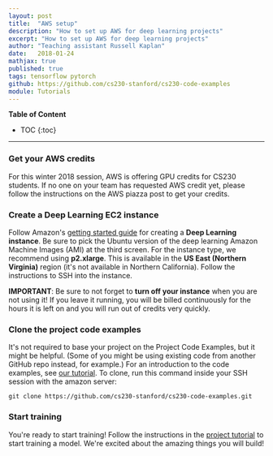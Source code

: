 ```yaml
---
layout: post
title:  "AWS setup"
description: "How to set up AWS for deep learning projects"
excerpt: "How to set up AWS for deep learning projects"
author: "Teaching assistant Russell Kaplan"
date:   2018-01-24
mathjax: true
published: true
tags: tensorflow pytorch
github: https://github.com/cs230-stanford/cs230-code-examples
module: Tutorials
---
```


__Table of Content__

* TOC
{:toc}


---

### Get your AWS credits

For this winter 2018 session, AWS is offering GPU credits for CS230 students. If no one on your team has requested AWS credit yet, please follow the instructions on the AWS piazza post to get your credits.

### Create a Deep Learning EC2 instance

Follow Amazon's [getting started guide][aws-tutorial] for creating a __Deep Learning instance__. Be sure to pick the Ubuntu version of the deep learning Amazon Machine Images (AMI) at the third screen. For the instance type, we recommend using __p2.xlarge__. This is available in the __US East (Northern Virginia)__ region (it's not available in Northern California). Follow the instructions to SSH into the instance.

**IMPORTANT**: Be sure to not forget to **turn off your instance** when you are not using it! If you leave it running, you will be billed continuously for the hours it is left on and you will run out of credits very quickly.

<!-- TODO: May need a section on how to set up an EBS volume -->

### Clone the project code examples

It's not required to base your project on the Project Code Examples, but it might be helpful. (Some of you might be using existing code from another GitHub repo instead, for example.)
For an introduction to the code examples, see [our tutorial][post-1]. To clone, run this command inside your SSH session with the amazon server:
```
git clone https://github.com/cs230-stanford/cs230-code-examples.git
```


### Start training

You're ready to start training! Follow the instructions in the [project tutorial][post-1] to start training a model. We're excited about the amazing things you will build!


<!-- Links -->
[post-1]: https://cs230-stanford.github.io/project-code-examples.html
[aws-tutorial]: https://aws.amazon.com/blogs/machine-learning/get-started-with-deep-learning-using-the-aws-deep-learning-ami/

